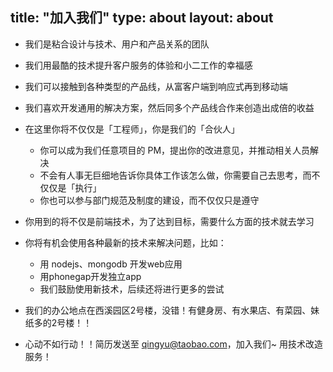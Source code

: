 title: "加入我们"
type: about
layout: about
---


- 我们是粘合设计与技术、用户和产品关系的团队
- 我们用最酷的技术提升客户服务的体验和小二工作的幸福感
- 我们可以接触到各种类型的产品线，从富客户端到响应式再到移动端
- 我们喜欢开发通用的解决方案，然后同多个产品线合作来创造出成倍的收益
- 在这里你将不仅仅是「工程师」，你是我们的「合伙人」
    - 你可以成为我们任意项目的 PM，提出你的改进意见，并推动相关人员解决
    - 不会有人事无巨细地告诉你具体工作该怎么做，你需要自己去思考，而不仅仅是「执行」
    - 你也可以参与部门规范及制度的建设，而不仅仅只是遵守
- 你用到的将不仅是前端技术，为了达到目标，需要什么方面的技术就去学习
- 你将有机会使用各种最新的技术来解决问题，比如：
    - 用 nodejs、mongodb 开发web应用
    - 用phonegap开发独立app
    - 我们鼓励使用新技术，后续还将进行更多的尝试

- 我们的办公地点在西溪园区2号楼，没错！有健身房、有水果店、有菜园、妹纸多的2号楼！！
- 心动不如行动！！简历发送至 qingyu@taobao.com，加入我们~ 用技术改造服务！

